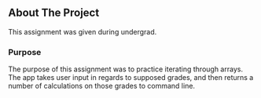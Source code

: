 ## About The Project
This assignment was given during undergrad.

### Purpose
The purpose of this assignment was to practice iterating through arrays. The app takes user input in regards to supposed grades, and then returns a number of calculations on those grades to command line.
